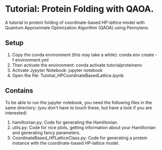 # Tutorial: Protein Folding with QAOA.

A tutorial in protein folding of coordinate-based HP-lattice model with Quantum Approximate Optimization Algorithm (QAOA) using Pennylane.

## Setup
1. Copy the conda environment (this may take a while):
conda env create -f environment.yml
2. Then activate the environment:
conda activate tutorialproteinenv
3. Activate Jypyter Notebook:
jupyter notebook
4. Open the file: Tutotial_HPCoordinateBasedLattice.ipynb

## Contains
To be able to run the jupyter notebook, you need the following files in the same directory: (you don't have to touch these, but have a look if you are interested)
1. hamiltonian.py: Code for generating the Hamiltonian.
2. utils.py: Code for nice plots, getting information about your Hamiltonian and generating fancy parameters.
3. CoordinateBased_HPLatticeClass.py: Code for generating a protein instance with the coordinate-based HP-lattice model.
